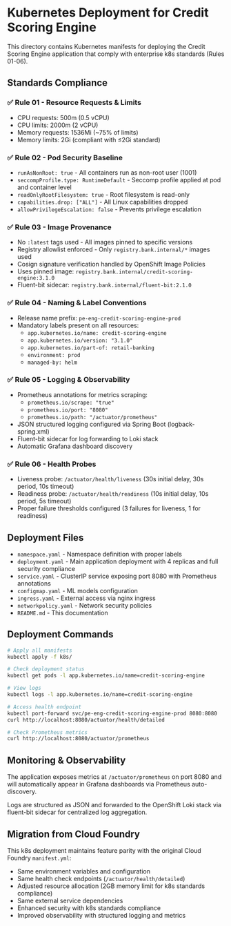 # Kubernetes Deployment for Credit Scoring Engine

This directory contains Kubernetes manifests for deploying the Credit Scoring Engine application that comply with enterprise k8s standards (Rules 01-06).

## Standards Compliance

### ✅ Rule 01 - Resource Requests & Limits
- CPU requests: 500m (0.5 vCPU)
- CPU limits: 2000m (2 vCPU) 
- Memory requests: 1536Mi (~75% of limits)
- Memory limits: 2Gi (compliant with ≤2Gi standard)

### ✅ Rule 02 - Pod Security Baseline
- `runAsNonRoot: true` - All containers run as non-root user (1001)
- `seccompProfile.type: RuntimeDefault` - Seccomp profile applied at pod and container level
- `readOnlyRootFilesystem: true` - Root filesystem is read-only
- `capabilities.drop: ["ALL"]` - All Linux capabilities dropped
- `allowPrivilegeEscalation: false` - Prevents privilege escalation

### ✅ Rule 03 - Image Provenance
- No `:latest` tags used - All images pinned to specific versions
- Registry allowlist enforced - Only `registry.bank.internal/*` images used
- Cosign signature verification handled by OpenShift Image Policies
- Uses pinned image: `registry.bank.internal/credit-scoring-engine:3.1.0`
- Fluent-bit sidecar: `registry.bank.internal/fluent-bit:2.1.0`

### ✅ Rule 04 - Naming & Label Conventions
- Release name prefix: `pe-eng-credit-scoring-engine-prod`
- Mandatory labels present on all resources:
  - `app.kubernetes.io/name: credit-scoring-engine`
  - `app.kubernetes.io/version: "3.1.0"`
  - `app.kubernetes.io/part-of: retail-banking`
  - `environment: prod`
  - `managed-by: helm`

### ✅ Rule 05 - Logging & Observability
- Prometheus annotations for metrics scraping:
  - `prometheus.io/scrape: "true"`
  - `prometheus.io/port: "8080"`
  - `prometheus.io/path: "/actuator/prometheus"`
- JSON structured logging configured via Spring Boot (logback-spring.xml)
- Fluent-bit sidecar for log forwarding to Loki stack
- Automatic Grafana dashboard discovery

### ✅ Rule 06 - Health Probes
- Liveness probe: `/actuator/health/liveness` (30s initial delay, 30s period, 10s timeout)
- Readiness probe: `/actuator/health/readiness` (10s initial delay, 10s period, 5s timeout)
- Proper failure thresholds configured (3 failures for liveness, 1 for readiness)

## Deployment Files

- `namespace.yaml` - Namespace definition with proper labels
- `deployment.yaml` - Main application deployment with 4 replicas and full security compliance
- `service.yaml` - ClusterIP service exposing port 8080 with Prometheus annotations
- `configmap.yaml` - ML models configuration
- `ingress.yaml` - External access via nginx ingress
- `networkpolicy.yaml` - Network security policies
- `README.md` - This documentation

## Deployment Commands

```bash
# Apply all manifests
kubectl apply -f k8s/

# Check deployment status
kubectl get pods -l app.kubernetes.io/name=credit-scoring-engine

# View logs
kubectl logs -l app.kubernetes.io/name=credit-scoring-engine

# Access health endpoint
kubectl port-forward svc/pe-eng-credit-scoring-engine-prod 8080:8080
curl http://localhost:8080/actuator/health/detailed

# Check Prometheus metrics
curl http://localhost:8080/actuator/prometheus
```

## Monitoring & Observability

The application exposes metrics at `/actuator/prometheus` on port 8080 and will automatically appear in Grafana dashboards via Prometheus auto-discovery.

Logs are structured as JSON and forwarded to the OpenShift Loki stack via fluent-bit sidecar for centralized log aggregation.

## Migration from Cloud Foundry

This k8s deployment maintains feature parity with the original Cloud Foundry `manifest.yml`:
- Same environment variables and configuration
- Same health check endpoints (`/actuator/health/detailed`)
- Adjusted resource allocation (2GB memory limit for k8s standards compliance)
- Same external service dependencies
- Enhanced security with k8s standards compliance
- Improved observability with structured logging and metrics

